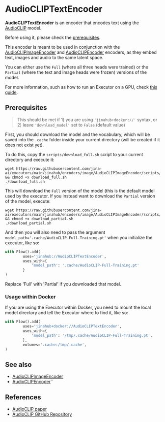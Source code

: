 # AudioCLIPTextEncoder

**AudioCLIPTextEncoder** is an encoder that encodes text using the [AudioCLIP](https://arxiv.org/abs/2106.13043) model.

Before using it, please check the [prerequisites](#prerequisites).

This encoder is meant to be used in conjunction with the [AudioCLIPImageEncoder](https://hub.jina.ai/executor/3atsazub)
and [AudioCLIPEncoder](https://hub.jina.ai/executor/f4d22e1r) encoders, as they embed text, images and audio to the same
latent space.

You can either use the `Full` (where all three heads were trained) or the `Partial` (where the text and image heads were
frozen) versions of the model.

For more information, such as how to run an Executor on a GPU,
check [this guide](https://docs.jina.ai/tutorials/gpu-executor/).

## Prerequisites

> This should be met if 1) you are using `'jinahub+docker://'` syntax, or 2) leave `'download_model'` set to `False` (default value)

First, you should download the model and the vocabulary, which will be saved into the `.cache` folder inside your
current directory (will be created if it does not exist yet).

To do this, copy the `scripts/download_full.sh` script to your current directory and execute it:

```shell
wget https://raw.githubusercontent.com/jina-ai/executors/main/jinahub/encoders/image/AudioCLIPImageEncoder/scripts/download_full.sh && chmod +x download_full.sh
./download_full.sh
```

This will download the `Full` version of the model (this is the default model used by the executor. 
If you instead want to download the `Partial` version of the model, execute:

```shell
wget https://raw.githubusercontent.com/jina-ai/executors/main/jinahub/encoders/image/AudioCLIPImageEncoder/scripts/download_partial.sh && chmod +x download_partial.sh
./download_partial.sh
```

And then you will also need to pass the argument `model_path='.cache/AudioCLIP-Full-Training.pt'` when you initialize the executor, like so:

```python
with Flow().add(
        uses='jinahub://AudioCLIPTextEncoder',
        uses_with={
            'model_path': '.cache/AudioCLIP-Full-Training.pt'
        }
)
```

Replace 'Full' with 'Partial' if you downloaded that model.

### Usage within Docker

If you are using the Executor within Docker, you need to mount the local model directory and tell the Executor where to find it, like so:

```python
with Flow().add(
        uses='jinahub+docker://AudioCLIPTextEncoder',
        uses_with={
            'model_path': '/tmp/.cache/AudioCLIP-Full-Training.pt',
        },
        volumes='.cache:/tmp/.cache',
)
```

## See also

- [AudioCLIPImageEncoder](https://hub.jina.ai/executor/3atsazub)
- [AudioCLIPEncoder](https://hub.jina.ai/executor/f4d22e1r)``

## References

- [AudioCLIP paper](https://arxiv.org/abs/2106.13043)
- [AudioCLIP GitHub Repository](https://github.com/AndreyGuzhov/AudioCLIP)

<!-- version=v0.4 -->

